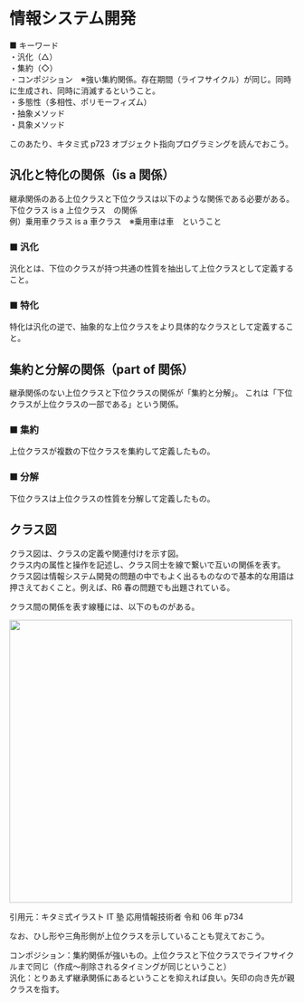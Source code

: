 # 情報システム開発

■ キーワード  
・汎化（△）  
・集約（◇）  
・コンポジション　※強い集約関係。存在期間（ライフサイクル）が同じ。同時に生成され、同時に消滅するということ。  
・多態性（多相性、ポリモーフィズム）  
・抽象メソッド  
・具象メソッド

このあたり、キタミ式 p723 オブジェクト指向プログラミングを読んでおこう。

## 汎化と特化の関係（is a 関係）

継承関係のある上位クラスと下位クラスは以下のような関係である必要がある。
下位クラス is a 上位クラス　の関係  
例）乗用車クラス is a 車クラス　※乗用車は車　ということ

### ■ 汎化

汎化とは、下位のクラスが持つ共通の性質を抽出して上位クラスとして定義すること。

### ■ 特化

特化は汎化の逆で、抽象的な上位クラスをより具体的なクラスとして定義すること。

## 集約と分解の関係（part of 関係）

継承関係のない上位クラスと下位クラスの関係が「集約と分解」。
これは「下位クラスが上位クラスの一部である」という関係。

### ■ 集約

上位クラスが複数の下位クラスを集約して定義したもの。

### ■ 分解

下位クラスは上位クラスの性質を分解して定義したもの。

## クラス図

クラス図は、クラスの定義や関連付けを示す図。  
クラス内の属性と操作を記述し、クラス同士を線で繋いで互いの関係を表す。  
クラス図は情報システム開発の問題の中でもよく出るものなので基本的な用語は押さえておくこと。例えば、R6 春の問題でも出題されている。

クラス間の関係を表す線種には、以下のものがある。

<img src="https://github.com/user-attachments/assets/5643e7cb-618e-49d6-9ecd-8d0c0698bbe1" style="width: 500px">

引用元：キタミ式イラスト IT 塾 応用情報技術者 令和 06 年 p734

なお、ひし形や三角形側が上位クラスを示していることも覚えておこう。

コンポジション：集約関係が強いもの。上位クラスと下位クラスでライフサイクルまで同じ（作成〜削除されるタイミングが同じということ）  
汎化：とりあえず継承関係にあるということを抑えれば良い。矢印の向き先が親クラスを指す。

